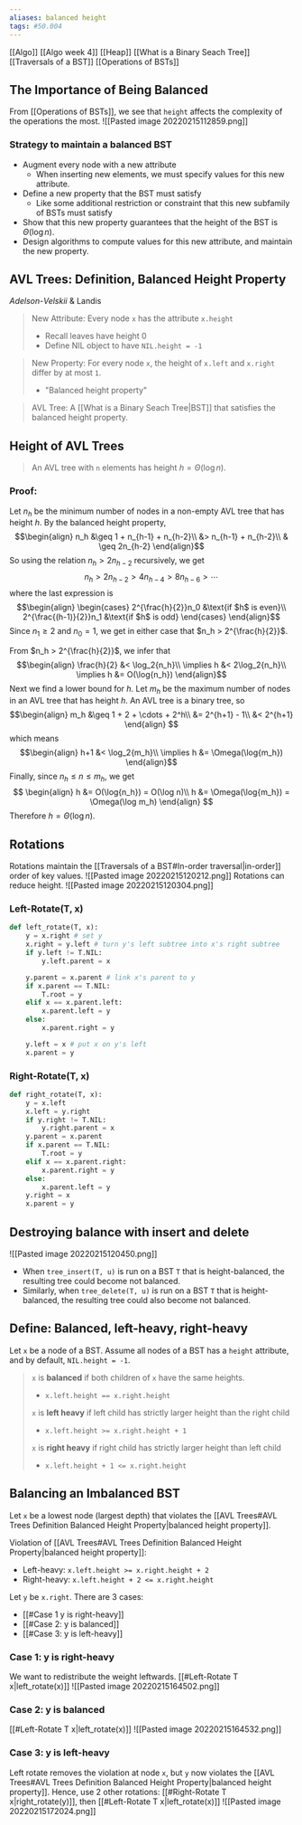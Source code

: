 ```yaml
---
aliases: balanced height
tags: #50.004
---
```

[[Algo]]
[[Algo week 4]]
[[Heap]]
[[What is a Binary Seach Tree]]
[[Traversals of a BST]]
[[Operations of BSTs]]

## The Importance of Being Balanced
From [[Operations of BSTs]], we see that `height` affects the complexity of the operations the most.
![[Pasted image 20220215112859.png]]
### Strategy to maintain a balanced BST
- Augment every node with a new attribute
	- When inserting new elements, we must specify values for this new attribute.
- Define a new property that the BST must satisfy
	- Like some additional restriction or constraint that this new subfamily of BSTs must satisfy
- Show that this new property guarantees that the height of the BST is $\Theta(\log n)$.
- Design algorithms to compute values for this new attribute, and maintain the new property.

## AVL Trees: Definition, Balanced Height Property
_Adelson_-_Velskii_ & Landis
> New Attribute:
> Every node `x` has the attribute `x.height`
> - Recall leaves have height 0
> - Define NIL object to have `NIL.height = -1`

> New Property:
> For every node `x`, the height of `x.left` and `x.right` differ by at most `1`.
> - "Balanced height property"

> AVL Tree: A [[What is a Binary Seach Tree|BST]] that satisfies the balanced height property.

## Height of AVL Trees
> An AVL tree with `n` elements has height $h=\Theta(\log n)$.

### Proof:
Let $n_h$ be the minimum number of nodes in a non-empty AVL tree that has height $h$.
	By the balanced height property,
	$$\begin{align}
	n_h &\geq 1 + n_{h-1} + n_{h-2}\\
	&> n_{h-1} + n_{h-2}\\
	& \geq 2n_{h-2}
	\end{align}$$
	So using the relation $n_h > 2n_{h-2}$ recursively, we get
	$$n_h > 2n_{h-2} > 4n_{h-4} > 8n_{h-6} > \cdots$$
	where the last expression is 
	$$\begin{align}
	\begin{cases}
	2^{\frac{h}{2}}n_0 &\text{if $h$ is even}\\
	2^{\frac{(h-1)}{2}}n_1 &\text{if $h$ is odd}
	\end{cases}
	\end{align}$$
Since $n_1 \geq 2$ and $n_0 = 1$, we get in either case that $n_h > 2^{\frac{h}{2}}$.

From $n_h > 2^{\frac{h}{2}}$, we infer that
	$$\begin{align}
	\frac{h}{2} &< \log_2{n_h}\\
	\implies h &< 2\log_2{n_h}\\
	\implies h &= O(\log{n_h})
\end{align}$$
Next we find a lower bound for $h$.
Let $m_h$ be the maximum number of nodes in an AVL tree that has height $h$.
An AVL tree is a binary tree, so
$$\begin{align}
	m_h &\geq 1 + 2 + \cdots + 2^h\\
	&= 2^{h+1} - 1\\
	&< 2^{h+1}
	\end{align}
	$$
which means
$$\begin{align}
	h+1 &< \log_2{m_h}\\
	\implies h &= \Omega(\log{m_h})
\end{align}$$
Finally, since $n_h \leq n \leq m_h$, we get
$$
\begin{align}
h &= O(\log{n_h}) = O(\log n)\\
h &= \Omega(\log{m_h}) = \Omega(\log m_h)
\end{align}
$$
Therefore $h=\Theta(\log n)$.

## Rotations
Rotations maintain the [[Traversals of a BST#In-order traversal|in-order]] order of key values.
![[Pasted image 20220215120212.png]]
Rotations can reduce height.
![[Pasted image 20220215120304.png]]

### Left-Rotate(T, x)
```python
def left_rotate(T, x):
	y = x.right # set y
	x.right = y.left # turn y's left subtree into x's right subtree
	if y.left != T.NIL:
		y.left.parent = x

	y.parent = x.parent # link x's parent to y
	if x.parent == T.NIL:
		T.root = y
	elif x == x.parent.left:
		x.parent.left = y
	else:
		x.parent.right = y

	y.left = x # put x on y's left
	x.parent = y
```
### Right-Rotate(T, x)
```python
def right_rotate(T, x):
	y = x.left
	x.left = y.right
	if y.right != T.NIL:
		y.right.parent = x
	y.parent = x.parent
	if x.parent == T.NIL:
		T.root = y
	elif x == x.parent.right:
		x.parent.right = y
	else:
		x.parent.left = y
	y.right = x
	x.parent = y
```

## Destroying balance with insert and delete
![[Pasted image 20220215120450.png]]
- When `tree_insert(T, u)` is run on a BST `T` that is height-balanced, the resulting tree could become not balanced.
- Similarly, when `tree_delete(T, u)` is run on a BST `T` that is height-balanced, the resulting tree could also become not balanced.

## Define: Balanced, left-heavy, right-heavy
Let `x` be a node of a BST.
Assume all nodes of a BST has a `height` attribute, and by default, `NIL.height = -1`.
> `x` is **balanced** if both children of `x` have the same heights.
> - `x.left.height == x.right.height`
> 
> `x` is **left heavy** if left child has strictly larger height than the right child
> - `x.left.height >= x.right.height + 1`
> 
> `x` is **right heavy** if right child has strictly larger height than left child
> - `x.left.height + 1 <= x.right.height`

## Balancing an Imbalanced BST
Let `x` be a lowest node (largest depth) that violates the [[AVL Trees#AVL Trees Definition Balanced Height Property|balanced height property]].

Violation of [[AVL Trees#AVL Trees Definition Balanced Height Property|balanced height property]]:
- Left-heavy: `x.left.height >= x.right.height + 2`
- Right-heavy: `x.left.height + 2 <= x.right.height`

Let `y` be `x.right`.
There are 3 cases:
- [[#Case 1 y is right-heavy]]
- [[#Case 2: y is balanced]]
- [[#Case 3: y is left-heavy]]

### Case 1: y is right-heavy
We want to redistribute the weight leftwards.
[[#Left-Rotate T x|left_rotate(x)]]
![[Pasted image 20220215164502.png]]

### Case 2: y is balanced
[[#Left-Rotate T x|left_rotate(x)]]
![[Pasted image 20220215164532.png]]

### Case 3: y is left-heavy
Left rotate removes the violation at node `x`, but `y` now violates the [[AVL Trees#AVL Trees Definition Balanced Height Property|balanced height property]].
Hence, use 2 other rotations: [[#Right-Rotate T x|right_rotate(y)]], then [[#Left-Rotate T x|left_rotate(x)]]
![[Pasted image 20220215172024.png]]
